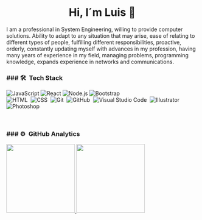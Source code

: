 <h1 align="center">Hi, I´m Luis 👋</h1> 
I am a professional in System Engineering, willing to provide computer solutions. Ability to adapt to any situation that may arise, ease of relating to different types of people, fulfilling different responsibilities, proactive, orderly, constantly updating myself with advances in my profession, having many years of experience in my field, managing problems, programming knowledge, expands experience in networks and communications.
<br>
<h3 align="left">### 🛠 &nbsp;Tech Stack</h3>

![JavaScript](https://img.shields.io/badge/-JavaScript-05122A?style=flat&logo=javascript)
![React](https://img.shields.io/badge/-React-05122A?style=flat&logo=react)
![Node.js](https://img.shields.io/badge/-Node.js-05122A?style=flat&logo=node.js)
![Bootstrap](https://img.shields.io/badge/-Bootstrap-05122A?style=flat&logo=bootstrap&logoColor=563D7C)\
![HTML](https://img.shields.io/badge/-HTML-05122A?style=flat&logo=HTML5)&nbsp;
![CSS](https://img.shields.io/badge/-CSS-05122A?style=flat&logo=CSS3&logoColor=1572B6)&nbsp;
![Git](https://img.shields.io/badge/-Git-05122A?style=flat&logo=git)&nbsp;
![GitHub](https://img.shields.io/badge/-GitHub-05122A?style=flat&logo=github)&nbsp;
![Visual Studio Code](https://img.shields.io/badge/-Visual%20Studio%20Code-05122A?style=flat&logo=visual-studio-code&logoColor=007ACC)&nbsp;
![Illustrator](https://img.shields.io/badge/-Illustrator-05122A?style=flat&logo=adobe-illustrator)&nbsp;
![Photoshop](https://img.shields.io/badge/-Photoshop-05122A?style=flat&logo=adobe-photoshop)&nbsp;

<br>
<h3>### ⚙️ &nbsp;GitHub Analytics</h3>

<p >
<a href="https://github.com/AVS1508">
  <img height="180em" src="https://github-readme-stats-eight-theta.vercel.app/api?username=Gomez-Luis-Alfredo&show_icons=true&theme=algolia&include_all_commits=true&count_private=true"/>
  <img height="180em" src="https://github-readme-stats-eight-theta.vercel.app/api/top-langs/?username=Gomez-Luis-Alfredo&layout=compact&langs_count=8&theme=algolia"/>
</a>
</p>


